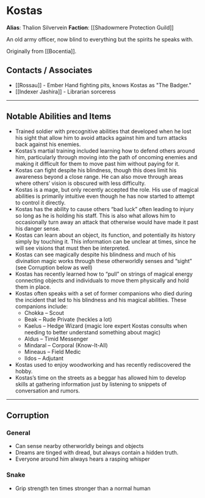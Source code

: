 # Kostas

**Alias**: Thalion Silvervein
**Faction**: [[Shadowmere Protection Guild]]

An old army officer, now blind to everything but the spirits he speaks with.

Originally from [[Bocentia]].

## Contacts / Associates

- [[Rossau]] - Ember Hand fighting pits, knows Kostas as "The Badger."
- [[Indexer Jashira]] - Librarian sorceress

---
## Notable Abilities and Items

- Trained soldier with precognitive abilities that developed when he lost his sight that allow him to avoid attacks against him and turn attacks back against his enemies.
- Kostas’s martial training included learning how to defend others around him, particularly through moving into the path of oncoming enemies and making it difficult for them to move past him without paying for it.
- Kostas can fight despite his blindness, though this does limit his awareness beyond a close range. He can also move through areas where others’ vision is obscured with less difficulty.
- Kostas is a mage, but only recently accepted the role.  His use of magical abilities is primarily intuitive even though he has now started to attempt to control it directly.
- Kostas has the ability to cause others “bad luck” often leading to injury so long as he is holding his staff. This is also what allows him to occasionally turn away an attack that otherwise would have made it past his danger sense.
- Kostas can learn about an object, its function, and potentially its history simply by touching it. This information can be unclear at times, since he will see visions that must then be interpreted.
- Kostas can see magically despite his blindness and much of his divination magic works through these otherworldly senses and “sight” (see Corruption below as well)
- Kostas has recently learned how to “pull” on strings of magical energy connecting objects and individuals to move them physically and hold them in place.
- Kostas often speaks with a set of former companions who died during the incident that led to his blindness and his magical abilities.  These companions include:
	- Chokka – Scout
	- Beak – Rude Private (heckles a lot)
	- Kaelus – Hedge Wizard (magic lore expert Kostas consults when needing to better understand something about magic)
	- Aldus – Timid Messenger
	- Mindaral – Corporal (Know-It-All)
	- Mineaus – Field Medic
	- Ildos – Adjutant
- Kostas used to enjoy woodworking and has recently rediscovered the hobby.
- Kostas’s time on the streets as a beggar has allowed him to develop skills at gathering information just by listening to snippets of conversation and rumors.

---
## Corruption

### General

- Can sense nearby otherworldly beings and objects
- Dreams are tinged with dread, but always contain a hidden truth.
- Everyone around him always hears a rasping whisper

### Snake

- Grip strength ten times stronger than a normal human